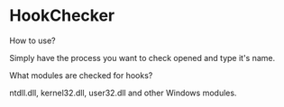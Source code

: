 # HookChecker

How to use?

Simply have the process you want to check opened and type it's name.

What modules are checked for hooks?

ntdll.dll, kernel32.dll, user32.dll and other Windows modules.
